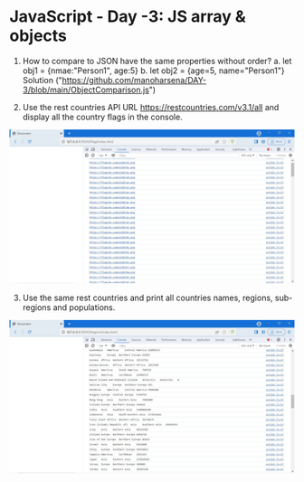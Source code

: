 # JavaScript - Day -3: JS array & objects

1. How to compare to JSON have the same properties without order?
    a. let obj1 = {nmae:"Person1", age:5}
    b. let obj2 = {age=5, name="Person1"}
    Solution ("https://github.com/manoharsena/DAY-3/blob/main/ObjectComparison.js")

2. Use the rest countries API URL https://restcountries.com/v3.1/all and display all the country flags in the console.

![Output Screenshot](Falg_Output.JPG)

3. Use the same rest countries and print all countries names, regions, sub-regions and populations.

![Output Screenshot](Region_Output.JPG)